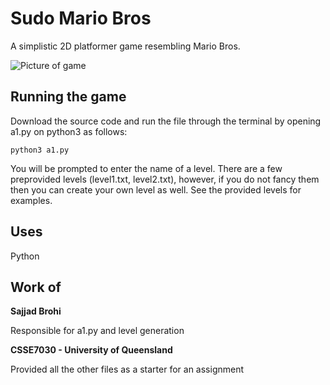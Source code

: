 # Sudo Mario Bros

A simplistic 2D platformer game resembling Mario Bros.

![Picture of game](https://i.imgur.com/3HEMNGK.png)

## Running the game

Download the source code and run the file through the terminal by opening a1.py on python3 as follows:

```
python3 a1.py
```

You will be prompted to enter the name of a level. There are a few preprovided levels (level1.txt, level2.txt), however, if you do not fancy them then you can create your own level as well. See the provided levels for examples.

## Uses

Python

## Work of

**Sajjad Brohi**

Responsible for a1.py and level generation

**CSSE7030 - University of Queensland**

Provided all the other files as a starter for an assignment
